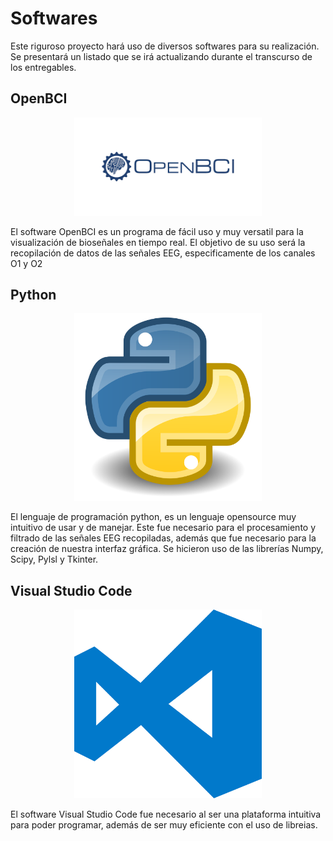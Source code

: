 # Softwares
Este riguroso proyecto hará uso de diversos softwares para su realización. Se presentará un listado que se irá actualizando durante el transcurso de los entregables.

## OpenBCI

<div align="center">
<img src="images.png" alt="OpenBCI" width="300"> 
</div>

El software OpenBCI es un programa de fácil uso y muy versatil para la visualización de bioseñales en tiempo real. El objetivo de su uso será la recopilación de datos de las señales EEG, especificamente de los canales O1 y O2

## Python
<div align="center">
<img src="R.png" alt="OpenBCI" width="300"> 
</div>

El lenguaje de programación python, es un lenguaje opensource muy intuitivo de usar y de manejar. Este fue necesario para el procesamiento y filtrado de las señales EEG recopiladas, además que fue necesario para la creación de nuestra interfaz gráfica. Se hicieron uso de las librerías Numpy, Scipy, Pylsl y Tkinter.

## Visual Studio Code
<div align="center">
<img src="Visual-studio-code.png" alt="OpenBCI" width="300"> 
</div>

El software Visual Studio Code fue necesario al ser una plataforma intuitiva para poder programar, además de ser muy eficiente con el uso de libreias. 